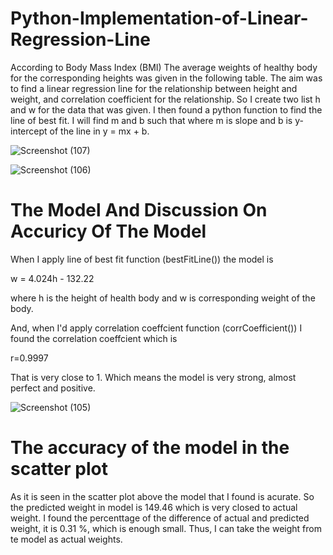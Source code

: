 # Python-Implementation-of-Linear-Regression-Line


According to Body Mass Index (BMI) The average weights of healthy body for the corresponding heights was given in the following table. The aim was to find a linear regression line for the relationship between height and weight, and correlation coefficient for the relationship. So I create two list h and w for the data that was given. I then found a python function to find the line of best fit. I will find m and b such that where m is slope and b is y-intercept of the line in  y = mx + b. 




![Screenshot (107)](https://github.com/deonjr04/Python-Implementation-of-Linear-Regression-Line/assets/146729697/2f6961b8-980c-473a-a7df-8cf6557bc4fb)

![Screenshot (106)](https://github.com/deonjr04/Python-Implementation-of-Linear-Regression-Line/assets/146729697/fe36d604-b69b-416f-8412-86006c86b62f)




# The Model And Discussion On Accuricy Of The Model
When I apply line of best fit function (bestFitLine()) the model is

w = 4.024h - 132.22

where h is the height of health body and w is corresponding weight of the body.

And, when I'd apply correlation coeffcient function (corrCoefficient()) I found the correlation coeffcient which is

r=0.9997

That is very close to 1. Which means the model is very strong, almost perfect and positive.


![Screenshot (105)](https://github.com/deonjr04/Python-Implementation-of-Linear-Regression-Line/assets/146729697/882d576d-8a07-4697-9108-1ecff2d94f55)

# The accuracy of the model in the scatter plot
As it is seen in the scatter plot above the model that I found is acurate. So the predicted weight in model is 149.46 which is very closed to actual weight. I found the percenttage of the difference of actual and predicted weight, it is 0.31 %, which is enough small. Thus, I can take the weight from te model as actual weights.






